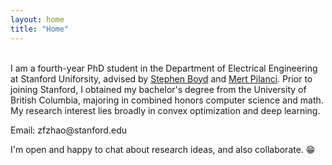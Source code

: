 ```yaml
---
layout: home
title: "Home"
---
```

<br>
I am a fourth-year PhD student in the Department of Electrical Engineering at Stanford Uniforsity, advised by <a href="https://web.stanford.edu/~boyd/">Stephen Boyd</a> and <a href="https://stanford.edu/~pilanci/">Mert Pilanci</a>. Prior to joining Stanford, I obtained my bachelor's degree from the University of British Columbia, majoring in combined honors computer science and math. My research interest lies broadly in convex optimization and deep learning.
<p></p>
<p>Email:&nbsp;zfzhao@stanford.edu</p>
<p></p>
<p>I'm open and happy to chat about research ideas, and also collaborate. &#128513;</p>

